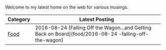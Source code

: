 Welcome to my latest home on the web for various musings. 

| Category | Latest Posting |
|:---------|----------------|
| [Food](food/index.html) | 2016-08-24 [Falling Off the Wagon...and Getting Back on Board](food/2016-08-24 -falling-off-the-wagon) |
